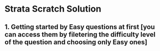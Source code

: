 # Strata Scratch Solution

## 1. Getting started by Easy questions at first [you can access them by filetering the difficulty level of the question and choosing only Easy ones]

